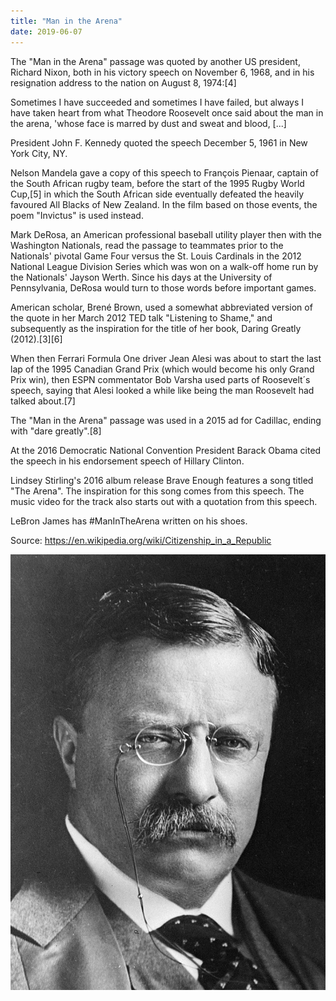 ```yaml
---
title: "Man in the Arena"
date: 2019-06-07
---
```


The "Man in the Arena" passage was quoted by another US president, Richard Nixon, both in his victory speech on November 6, 1968, and in his resignation address to the nation on August 8, 1974:[4]

Sometimes I have succeeded and sometimes I have failed, but always I have taken heart from what Theodore Roosevelt once said about the man in the arena, 'whose face is marred by dust and sweat and blood, [...]

President John F. Kennedy quoted the speech December 5, 1961 in New York City, NY.

Nelson Mandela gave a copy of this speech to François Pienaar, captain of the South African rugby team, before the start of the 1995 Rugby World Cup,[5] in which the South African side eventually defeated the heavily favoured All Blacks of New Zealand. In the film based on those events, the poem "Invictus" is used instead.

Mark DeRosa, an American professional baseball utility player then with the Washington Nationals, read the passage to teammates prior to the Nationals' pivotal Game Four versus the St. Louis Cardinals in the 2012 National League Division Series which was won on a walk-off home run by the Nationals' Jayson Werth. Since his days at the University of Pennsylvania, DeRosa would turn to those words before important games.

American scholar, Brené Brown, used a somewhat abbreviated version of the quote in her March 2012 TED talk "Listening to Shame," and subsequently as the inspiration for the title of her book, Daring Greatly (2012).[3][6]

When then Ferrari Formula One driver Jean Alesi was about to start the last lap of the 1995 Canadian Grand Prix (which would become his only Grand Prix win), then ESPN commentator Bob Varsha used parts of Roosevelt´s speech, saying that Alesi looked a while like being the man Roosevelt had talked about.[7]

The "Man in the Arena" passage was used in a 2015 ad for Cadillac, ending with "dare greatly".[8]

At the 2016 Democratic National Convention President Barack Obama cited the speech in his endorsement speech of Hillary Clinton.

Lindsey Stirling's 2016 album release Brave Enough features a song titled "The Arena". The inspiration for this song comes from this speech. The music video for the track also starts out with a quotation from this speech.

LeBron James has #ManInTheArena written on his shoes.

Source: https://en.wikipedia.org/wiki/Citizenship_in_a_Republic

![this screenshot](../800px-TheodoreRoosevelt(cropped).jpg)
